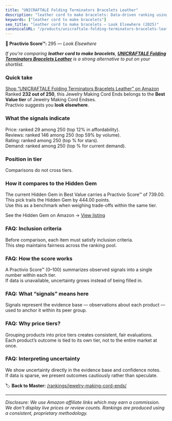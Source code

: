 ```yaml
---
title: "UNICRAFTALE Folding Terminators Bracelets Leather"
description: "leather cord to make bracelets: Data-driven ranking using the Practivio Score™. Positioned by quality, value, demand, findability, momentum."
keywords: ["leather cord to make bracelets"]
seo_title: "leather cord to make bracelets — Look Elsewhere (2025)"
canonicalURL: "/products/unicraftale-folding-terminators-bracelets-leather-B0DHH8GBD3/"
---
```


**🚫 Practivio Score™:** 295 — _Look Elsewhere_


*If you're comparing **leather cord to make bracelets**, **[UNICRAFTALE Folding Terminators Bracelets Leather](https://www.amazon.com/dp/B0DHH8GBD3?tag=practivio-20)** is a strong alternative to put on your shortlist.*
### Quick take
[Shop “UNICRAFTALE Folding Terminators Bracelets Leather” on Amazon](https://www.amazon.com/dp/B0DHH8GBD3?tag=practivio-20)
Ranked **232 out of 250**, this Jewelry Making Cord Ends belongs to the **Best Value tier** of Jewelry Making Cord Endses.  
Practivio suggests you **look elsewhere**.

### What the signals indicate
Price: ranked 29 among 250 (top 12% in affordability).  
Reviews: ranked 146 among 250 (top 59% by volume).  
Rating: ranked  among 250 (top % for stars).  
Demand: ranked  among 250 (top % for current demand).

### Position in tier
Comparisons do not cross tiers.

### How it compares to the Hidden Gem
The current Hidden Gem in Best Value carries a Practivio Score™ of 739.00.  
This pick trails the Hidden Gem by 444.00 points.  
Use this as a benchmark when weighing trade-offs within the same tier.  

See the Hidden Gem on Amazon → [View listing](https://www.amazon.com/dp/B0BD5GHXF7?tag=practivio-20)

### FAQ: Inclusion criteria
Before comparison, each item must satisfy inclusion criteria.  
This step maintains fairness across the ranking pool.

### FAQ: How the score works
A Practivio Score™ (0–100) summarizes observed signals into a single number within each tier.  
If data is unavailable, uncertainty grows instead of being filled in.

### FAQ: What “signals” means here
Signals represent the evidence base — observations about each product — used to anchor it within its peer group.

### FAQ: Why price tiers?
Grouping products into price tiers creates consistent, fair evaluations.  
Each product’s outcome is tied to its own tier, not to the entire market at once.

### FAQ: Interpreting uncertainty
We show uncertainty directly in the evidence base and confidence notes.  
If data is sparse, we present outcomes cautiously rather than speculate.


🏷️ **Back to Master:** [/rankings/jewelry-making-cord-ends/](/rankings/jewelry-making-cord-ends/)

---
_Disclosure: We use Amazon affiliate links which may earn a commission. We don’t display live prices or review counts. Rankings are produced using a consistent, proprietary methodology._

